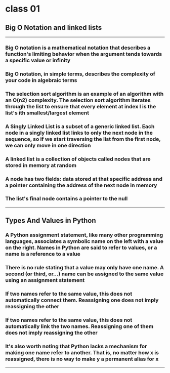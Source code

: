 # class 01

## Big O Notation and linked lists

--------------

### Big O notation is a mathematical notation that describes a function's limiting behavior when the argument tends towards a specific value or infinity

### Big O notation, in simple terms, describes the complexity of your code in algebraic terms

### The selection sort algorithm is an example of an algorithm with an O(n2) complexity. The selection sort algorithm iterates through the list to ensure that every element at index I is the list's ith smallest/largest element

### A Singly Linked List is a subset of a generic linked list. Each node in a singly linked list links to only the next node in the sequence, so if we start traversing the list from the first node, we can only move in one direction

### A linked list is a collection of objects called nodes that are stored in memory at random

### A node has two fields: data stored at that specific address and a pointer containing the address of the next node in memory

### The list's final node contains a pointer to the null

--------------

## Types And Values in Python

### A Python assignment statement, like many other programming languages, associates a symbolic name on the left with a value on the right. Names in Python are said to refer to values, or a name is a reference to a value

### There is no rule stating that a value may only have one name. A second (or third, or...) name can be assigned to the same value using an assignment statement

### If two names refer to the same value, this does not automatically connect them. Reassigning one does not imply reassigning the other

### If two names refer to the same value, this does not automatically link the two names. Reassigning one of them does not imply reassigning the other

### It's also worth noting that Python lacks a mechanism for making one name refer to another. That is, no matter how x is reassigned, there is no way to make y a permanent alias for x

--------------
